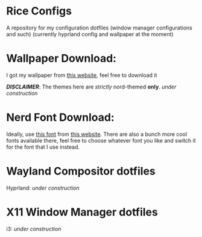 # Rice Configs
A repository for my configuration dotfiles (window manager configurations and such) (currently hyprland config and wallpaper at the moment)

# Wallpaper Download:
I got my wallpaper from [this website](https://www.wallpaperflare.com/nord-theme-city-lights-building-night-street-light-wallpaper-yruqy/download), feel free to download it

***DISCLAIMER***: The themes here are *strictly* nord-themed **only**.
*under construction*

# Nerd Font Download:
Ideally, use [this font](https://github.com/ryanoasis/nerd-fonts/releases/download/v3.1.0/JetBrainsMono.zip) from [this website](https://www.nerdfonts.com/font-downloads). There are also a bunch more cool fonts available there, feel free to choose whatever font you like and switch it for the font that I use instead.

# **Wayland Compositor dotfiles**
Hyprland: *under construction*

# **X11 Window Manager dotfiles**
i3: *under construction*
